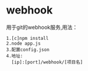 # webhook
用于git的webhook服务,用法：<br>
  ````
  1.[c]npm install
  2.node app.js
  3.配置config.json
  4.地址:
    [ip]:[port]/webhook/[项目名]
  ````